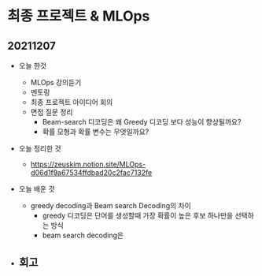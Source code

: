 
# 최종 프로젝트 & MLOps

## 20211207
- 오늘 한것
    - MLOps 강의듣기
    - 멘토링
    - 최종 프로젝트 아이디어 회의
    - 면접 질문 정리
        - Beam-search 디코딩은 왜 Greedy 디코딩 보다 성능이 향상될까요?
        - 확률 모형과 확률 변수는 무엇일까요?

- 오늘 정리한 것
    - https://zeuskim.notion.site/MLOps-d06d1f9a67534ffdbad20c2fac7132fe

- 오늘 배운 것
    - greedy decoding과 Beam search Decoding의 차이
        - greedy 디코딩은 단어를 생성할때 가장 확률이 높은 후보 하나만을 선택하는 방식
        - beam search decoding은 

- 회고
    - 
    